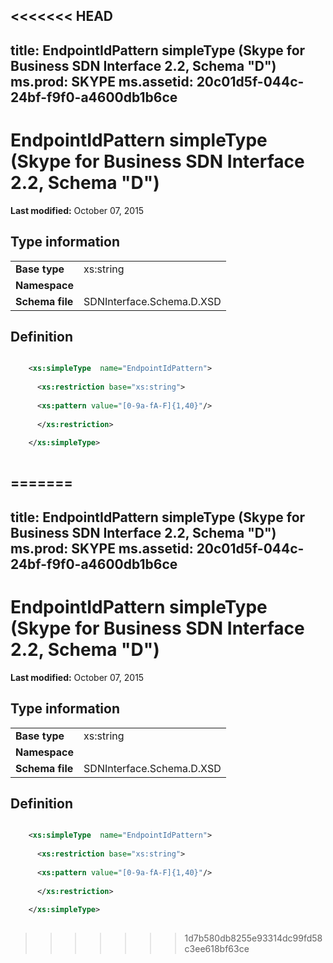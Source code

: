 <<<<<<< HEAD
---
title: EndpointIdPattern simpleType (Skype for Business SDN Interface 2.2, Schema "D")
ms.prod: SKYPE
ms.assetid: 20c01d5f-044c-24bf-f9f0-a4600db1b6ce
---


# EndpointIdPattern simpleType (Skype for Business SDN Interface 2.2, Schema "D")

 **Last modified:** October 07, 2015
  
    
    


## Type information


|||
|:-----|:-----|
|**Base type**|xs:string |
|**Namespace**||
|**Schema file**|SDNInterface.Schema.D.XSD |
   

## Definition


```XML

    <xs:simpleType  name="EndpointIdPattern">
    
      <xs:restriction base="xs:string">
    
      <xs:pattern value="[0-9a-fA-F]{1,40}"/>
    
      </xs:restriction>
      
    </xs:simpleType>
  
```


=======
---
title: EndpointIdPattern simpleType (Skype for Business SDN Interface 2.2, Schema "D")
ms.prod: SKYPE
ms.assetid: 20c01d5f-044c-24bf-f9f0-a4600db1b6ce
---


# EndpointIdPattern simpleType (Skype for Business SDN Interface 2.2, Schema "D")

 **Last modified:** October 07, 2015
  
    
    


## Type information


|||
|:-----|:-----|
|**Base type**|xs:string |
|**Namespace**||
|**Schema file**|SDNInterface.Schema.D.XSD |
   

## Definition


```XML

    <xs:simpleType  name="EndpointIdPattern">
    
      <xs:restriction base="xs:string">
    
      <xs:pattern value="[0-9a-fA-F]{1,40}"/>
    
      </xs:restriction>
      
    </xs:simpleType>
  
```


>>>>>>> 1d7b580db8255e93314dc99fd58c3ee618bf63ce

